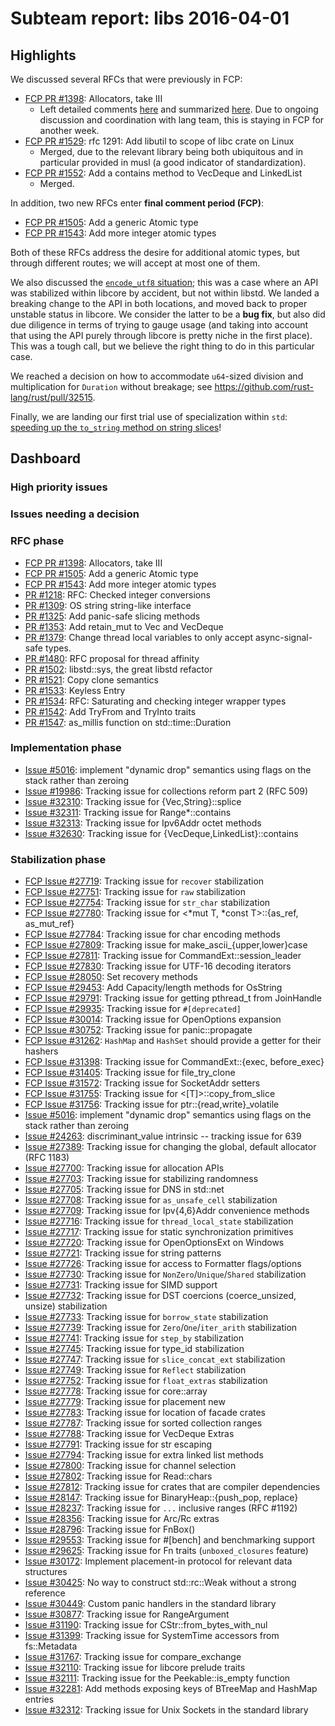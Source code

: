 # Subteam report: libs 2016-04-01

## Highlights

We discussed several RFCs that were previously in FCP:

- [FCP PR #1398](https://github.com/rust-lang/rfcs/pull/1398):
  Allocators, take III
  - Left detailed comments
    [here](https://github.com/rust-lang/rfcs/pull/1398#issuecomment-202998086)
    and summarized
    [here](https://github.com/rust-lang/rfcs/pull/1398#issuecomment-204485595). Due
    to ongoing discussion and coordination with lang team, this is staying in
    FCP for another week.
- [FCP PR #1529](https://github.com/rust-lang/rfcs/pull/1529):
  rfc 1291: Add libutil to scope of libc crate on Linux
  - Merged, due to the relevant library being both ubiquitous and in particular
    provided in musl (a good indicator of standardization).
- [FCP PR #1552](https://github.com/rust-lang/rfcs/pull/1552):
  Add a contains method to VecDeque and LinkedList
  - Merged.

In addition, two new RFCs enter **final comment period (FCP)**:

- [FCP PR #1505](https://github.com/rust-lang/rfcs/pull/1505):
  Add a generic Atomic<T> type
- [FCP PR #1543](https://github.com/rust-lang/rfcs/pull/1543):
  Add more integer atomic types

Both of these RFCs address the desire for additional atomic types, but through
different routes; we will accept at most one of them.

We also discussed the
[`encode_utf8` situation](https://github.com/rust-lang/rust/issues/32460); this
was a case where an API was stabilized within libcore by accident, but not
within libstd. We landed a breaking change to the API in both locations, and
moved back to proper unstable status in libcore. We consider the latter to be a
**bug fix**, but also did due diligence in terms of trying to gauge usage (and
taking into account that using the API purely through libcore is pretty niche in
the first place). This was a tough call, but we believe the right thing to do in
this particular case.

We reached a decision on how to accommodate `u64`-sized division and
multiplication for `Duration` without breakage; see
https://github.com/rust-lang/rust/pull/32515.

Finally, we are landing our first trial use of specialization within `std`:
[speeding up the `to_string` method on string slices](https://github.com/rust-lang/rust/pull/32586)!

## Dashboard

### High priority issues


### Issues needing a decision


### RFC phase

- [FCP PR #1398](https://github.com/rust-lang/rfcs/pull/1398):
  Allocators, take III
- [FCP PR #1505](https://github.com/rust-lang/rfcs/pull/1505):
  Add a generic Atomic<T> type
- [FCP PR #1543](https://github.com/rust-lang/rfcs/pull/1543):
  Add more integer atomic types
- [PR #1218](https://github.com/rust-lang/rfcs/pull/1218):
  RFC: Checked integer conversions
- [PR #1309](https://github.com/rust-lang/rfcs/pull/1309):
  OS string string-like interface
- [PR #1325](https://github.com/rust-lang/rfcs/pull/1325):
  Add panic-safe slicing methods
- [PR #1353](https://github.com/rust-lang/rfcs/pull/1353):
  Add retain_mut to Vec and VecDeque
- [PR #1379](https://github.com/rust-lang/rfcs/pull/1379):
  Change thread local variables to only accept async-signal-safe types.
- [PR #1480](https://github.com/rust-lang/rfcs/pull/1480):
  RFC proposal for thread affinity
- [PR #1502](https://github.com/rust-lang/rfcs/pull/1502):
  libstd::sys, the great libstd refactor
- [PR #1521](https://github.com/rust-lang/rfcs/pull/1521):
  Copy clone semantics
- [PR #1533](https://github.com/rust-lang/rfcs/pull/1533):
  Keyless Entry
- [PR #1534](https://github.com/rust-lang/rfcs/pull/1534):
  RFC: Saturating and checking integer wrapper types
- [PR #1542](https://github.com/rust-lang/rfcs/pull/1542):
  Add TryFrom and TryInto traits
- [PR #1547](https://github.com/rust-lang/rfcs/pull/1547):
  as_millis function on std::time::Duration

### Implementation phase

- [Issue #5016](https://github.com/rust-lang/rust/issues/5016):
  implement "dynamic drop" semantics using flags on the stack rather than zeroing
- [Issue #19986](https://github.com/rust-lang/rust/issues/19986):
  Tracking issue for collections reform part 2 (RFC 509)
- [Issue #32310](https://github.com/rust-lang/rust/issues/32310):
  Tracking issue for {Vec,String}::splice
- [Issue #32311](https://github.com/rust-lang/rust/issues/32311):
  Tracking issue for Range*::contains
- [Issue #32313](https://github.com/rust-lang/rust/issues/32313):
  Tracking issue for Ipv6Addr octet methods
- [Issue #32630](https://github.com/rust-lang/rust/issues/32630):
  Tracking issue for {VecDeque,LinkedList}::contains

### Stabilization phase

- [FCP Issue #27719](https://github.com/rust-lang/rust/issues/27719):
  Tracking issue for `recover` stabilization
- [FCP Issue #27751](https://github.com/rust-lang/rust/issues/27751):
  Tracking issue for `raw` stabilization
- [FCP Issue #27754](https://github.com/rust-lang/rust/issues/27754):
  Tracking issue for `str_char` stabilization
- [FCP Issue #27780](https://github.com/rust-lang/rust/issues/27780):
  Tracking issue for <*mut T, *const T>::{as_ref, as_mut_ref}
- [FCP Issue #27784](https://github.com/rust-lang/rust/issues/27784):
  Tracking issue for char encoding methods
- [FCP Issue #27809](https://github.com/rust-lang/rust/issues/27809):
  Tracking issue for make_ascii_{upper,lower}case
- [FCP Issue #27811](https://github.com/rust-lang/rust/issues/27811):
  Tracking issue for CommandExt::session_leader
- [FCP Issue #27830](https://github.com/rust-lang/rust/issues/27830):
  Tracking issue for UTF-16 decoding iterators
- [FCP Issue #28050](https://github.com/rust-lang/rust/issues/28050):
  Set recovery methods
- [FCP Issue #29453](https://github.com/rust-lang/rust/issues/29453):
  Add Capacity/length methods for OsString
- [FCP Issue #29791](https://github.com/rust-lang/rust/issues/29791):
  Tracking issue for getting pthread_t from JoinHandle
- [FCP Issue #29935](https://github.com/rust-lang/rust/issues/29935):
  Tracking issue for `#[deprecated]`
- [FCP Issue #30014](https://github.com/rust-lang/rust/issues/30014):
  Tracking issue for OpenOptions expansion
- [FCP Issue #30752](https://github.com/rust-lang/rust/issues/30752):
  Tracking issue for panic::propagate
- [FCP Issue #31262](https://github.com/rust-lang/rust/issues/31262):
  `HashMap` and `HashSet` should provide a getter for their hashers
- [FCP Issue #31398](https://github.com/rust-lang/rust/issues/31398):
  Tracking issue for CommandExt::{exec, before_exec}
- [FCP Issue #31405](https://github.com/rust-lang/rust/issues/31405):
  Tracking issue for file_try_clone
- [FCP Issue #31572](https://github.com/rust-lang/rust/issues/31572):
  Tracking issue for SocketAddr setters
- [FCP Issue #31755](https://github.com/rust-lang/rust/issues/31755):
  Tracking issue for <[T]>::copy_from_slice
- [FCP Issue #31756](https://github.com/rust-lang/rust/issues/31756):
  Tracking issue for ptr::{read,write}_volatile
- [Issue #5016](https://github.com/rust-lang/rust/issues/5016):
  implement "dynamic drop" semantics using flags on the stack rather than zeroing
- [Issue #24263](https://github.com/rust-lang/rust/issues/24263):
  discriminant_value intrinsic -- tracking issue for 639
- [Issue #27389](https://github.com/rust-lang/rust/issues/27389):
  Tracking issue for changing the global, default allocator (RFC 1183)
- [Issue #27700](https://github.com/rust-lang/rust/issues/27700):
  Tracking issue for allocation APIs
- [Issue #27703](https://github.com/rust-lang/rust/issues/27703):
  Tracking issue for stabilizing randomness
- [Issue #27705](https://github.com/rust-lang/rust/issues/27705):
  Tracking issue for DNS in std::net
- [Issue #27708](https://github.com/rust-lang/rust/issues/27708):
  Tracking issue for `as_unsafe_cell` stabilization
- [Issue #27709](https://github.com/rust-lang/rust/issues/27709):
  Tracking issue for Ipv{4,6}Addr convenience methods
- [Issue #27716](https://github.com/rust-lang/rust/issues/27716):
  Tracking issue for `thread_local_state` stabilization
- [Issue #27717](https://github.com/rust-lang/rust/issues/27717):
  Tracking issue for static synchronization primitives
- [Issue #27720](https://github.com/rust-lang/rust/issues/27720):
  Tracking issue for OpenOptionsExt on Windows
- [Issue #27721](https://github.com/rust-lang/rust/issues/27721):
  Tracking issue for string patterns
- [Issue #27726](https://github.com/rust-lang/rust/issues/27726):
  Tracking issue for access to Formatter flags/options
- [Issue #27730](https://github.com/rust-lang/rust/issues/27730):
  Tracking issue for `NonZero`/`Unique`/`Shared` stabilization
- [Issue #27731](https://github.com/rust-lang/rust/issues/27731):
  Tracking issue for SIMD support
- [Issue #27732](https://github.com/rust-lang/rust/issues/27732):
  Tracking issue for DST coercions (coerce_unsized, unsize) stabilization
- [Issue #27733](https://github.com/rust-lang/rust/issues/27733):
  Tracking issue for `borrow_state` stabilization
- [Issue #27739](https://github.com/rust-lang/rust/issues/27739):
  Tracking issue for `Zero`/`One`/`iter_arith` stabilization
- [Issue #27741](https://github.com/rust-lang/rust/issues/27741):
  Tracking issue for `step_by` stabilization
- [Issue #27745](https://github.com/rust-lang/rust/issues/27745):
  Tracking issue for type_id stabilization
- [Issue #27747](https://github.com/rust-lang/rust/issues/27747):
  Tracking issue for `slice_concat_ext` stabilization
- [Issue #27749](https://github.com/rust-lang/rust/issues/27749):
  Tracking issue for `Reflect` stabilization
- [Issue #27752](https://github.com/rust-lang/rust/issues/27752):
  Tracking issue for `float_extras` stabilization
- [Issue #27778](https://github.com/rust-lang/rust/issues/27778):
  Tracking issue for core::array
- [Issue #27779](https://github.com/rust-lang/rust/issues/27779):
  Tracking issue for placement new
- [Issue #27783](https://github.com/rust-lang/rust/issues/27783):
  Tracking issue for location of facade crates
- [Issue #27787](https://github.com/rust-lang/rust/issues/27787):
  Tracking issue for sorted collection ranges
- [Issue #27788](https://github.com/rust-lang/rust/issues/27788):
  Tracking issue for VecDeque Extras
- [Issue #27791](https://github.com/rust-lang/rust/issues/27791):
  Tracking issue for str escaping
- [Issue #27794](https://github.com/rust-lang/rust/issues/27794):
  Tracking issue for extra linked list methods
- [Issue #27800](https://github.com/rust-lang/rust/issues/27800):
  Tracking issue for channel selection
- [Issue #27802](https://github.com/rust-lang/rust/issues/27802):
  Tracking issue for Read::chars
- [Issue #27812](https://github.com/rust-lang/rust/issues/27812):
  Tracking issue for crates that are compiler dependencies
- [Issue #28147](https://github.com/rust-lang/rust/issues/28147):
  Tracking issue for BinaryHeap::{push_pop, replace}
- [Issue #28237](https://github.com/rust-lang/rust/issues/28237):
  Tracking issue for `...` inclusive ranges (RFC #1192)
- [Issue #28356](https://github.com/rust-lang/rust/issues/28356):
  Tracking issue for Arc/Rc extras
- [Issue #28796](https://github.com/rust-lang/rust/issues/28796):
  Tracking issue for FnBox()
- [Issue #29553](https://github.com/rust-lang/rust/issues/29553):
  Tracking issue for #[bench] and benchmarking support
- [Issue #29625](https://github.com/rust-lang/rust/issues/29625):
  Tracking issue for Fn traits (`unboxed_closures` feature)
- [Issue #30172](https://github.com/rust-lang/rust/issues/30172):
  Implement placement-in protocol for relevant data structures
- [Issue #30425](https://github.com/rust-lang/rust/issues/30425):
  No way to construct std::rc::Weak without a strong reference
- [Issue #30449](https://github.com/rust-lang/rust/issues/30449):
  Custom panic handlers in the standard library
- [Issue #30877](https://github.com/rust-lang/rust/issues/30877):
  Tracking issue for RangeArgument
- [Issue #31190](https://github.com/rust-lang/rust/issues/31190):
  Tracking issue for CStr::from_bytes_with_nul
- [Issue #31399](https://github.com/rust-lang/rust/issues/31399):
  Tracking issue for SystemTime accessors from fs::Metadata
- [Issue #31767](https://github.com/rust-lang/rust/issues/31767):
  Tracking issue for compare_exchange
- [Issue #32110](https://github.com/rust-lang/rust/issues/32110):
  Tracking issue for libcore prelude traits
- [Issue #32111](https://github.com/rust-lang/rust/issues/32111):
  Tracking issue for the Peekable::is_empty function
- [Issue #32281](https://github.com/rust-lang/rust/issues/32281):
  Add methods exposing keys of BTreeMap and HashMap entries
- [Issue #32312](https://github.com/rust-lang/rust/issues/32312):
  Tracking issue for Unix Sockets in the standard library
